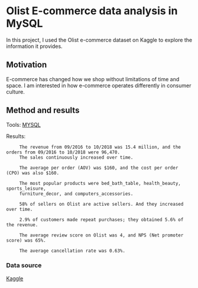 # Olist E-commerce data analysis in MySQL

In this project, I used the Olist e-commerce dataset on Kaggle to explore the information it provides.

## Motivation

E-commerce has changed how we shop without limitations of time and space. I am interested in how e-commerce operates differently in consumer culture. 

## Method and results

Tools: [MYSQL](https://github.com/ming-shan-lu/Olist/blob/main/Olist.sql)
 
Results:


         The revenue from 09/2016 to 10/2018 was 15.4 million, and the orders from 09/2016 to 10/2018 were 96,470.
         The sales continuously increased over time.
         
         The average per order (AOV) was $160, and the cost per order (CPO) was also $160.
         
         The most popular products were bed_bath_table, health_beauty, sports_leisure, 
         furniture_decor, and computers_accessories.
         
         58% of sellers on Olist are active sellers. And they increased over time.
         
         2.9% of customers made repeat purchases; they obtained 5.6% of the revenue.
         
         The average review score on Olist was 4, and NPS (Net promoter score) was 65%.
         
         The average cancellation rate was 0.63%.
                                                                                      

### Data source
[Kaggle](https://www.kaggle.com/datasets/olistbr/brazilian-ecommerce)
